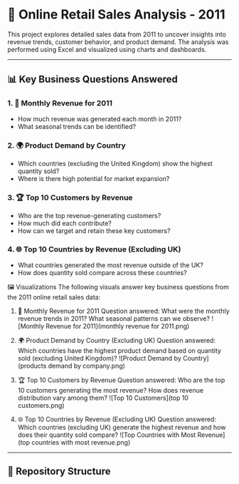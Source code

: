 # 🛒 Online Retail Sales Analysis - 2011

This project explores detailed sales data from 2011 to uncover insights into revenue trends, customer behavior, and product demand. The analysis was performed using Excel and visualized using charts and dashboards.

---

## 📊 Key Business Questions Answered

### 1. 📆 Monthly Revenue for 2011
- How much revenue was generated each month in 2011?
- What seasonal trends can be identified?

### 2. 🌍 Product Demand by Country
- Which countries (excluding the United Kingdom) show the highest quantity sold?
- Where is there high potential for market expansion?

### 3. 🏆 Top 10 Customers by Revenue
- Who are the top revenue-generating customers?
- How much did each contribute?
- How can we target and retain these key customers?

### 4. 🌐 Top 10 Countries by Revenue (Excluding UK)
- What countries generated the most revenue outside of the UK?
- How does quantity sold compare across these countries?

🖼️ Visualizations
The following visuals answer key business questions from the 2011 online retail sales data:

1. 📆 Monthly Revenue for 2011
Question answered:
What were the monthly revenue trends in 2011? What seasonal patterns can we observe?
![Monthly Revenue for 2011](monthly revenue for 2011.png)

2. 🌍 Product Demand by Country (Excluding UK)
Question answered:
Which countries have the highest product demand based on quantity sold (excluding United Kingdom)?
![Product Demand by Country](products demand by company.png)

3. 🏆 Top 10 Customers by Revenue
Question answered:
Who are the top 10 customers generating the most revenue? How does revenue distribution vary among them?
![Top 10 Customers](top 10 customers.png)

4. 🌐 Top 10 Countries by Revenue (Excluding UK)
Question answered:
Which countries (excluding UK) generate the highest revenue and how does their quantity sold compare?
![Top Countries with Most Revenue](top countries with most revenue.png)



---

## 📂 Repository Structure

